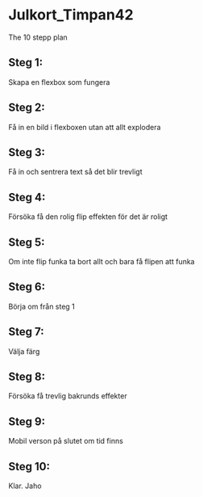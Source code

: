 # Julkort_Timpan42
The 10 stepp plan 

## Steg 1:
Skapa en flexbox som fungera 

## Steg 2:
Få in en bild i flexboxen utan att allt explodera

## Steg 3:
Få in och sentrera text så det blir trevligt 

## Steg 4:
Försöka få den rolig flip effekten för det är roligt

## Steg 5:
Om inte flip funka ta bort allt och bara få flipen att funka

## Steg 6:
Börja om från steg 1

## Steg 7:
Välja färg

## Steg 8:
Försöka få trevlig bakrunds effekter 

## Steg 9:
Mobil verson på slutet om tid finns

## Steg 10:
Klar. Jaho 





